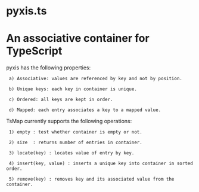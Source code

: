 # pyxis.ts
# An associative container for TypeScript
pyxis has the following properties:

     a) Associative: values are referenced by key and not by position.
     
     b) Unique keys: each key in container is unique.
     
     c) Ordered: all keys are kept in order.
     
     d) Mapped: each entry associates a key to a mapped value.
     
TsMap currently supports the following operations:

     1) empty : test whether container is empty or not.
     
     2) size  : returns number of entries in container.
     
     3) locate(key) : locates value of entry by key. 
     
     4) insert(key, value) : inserts a unique key into container in sorted order.
     
     5) remove(key) : removes key and its associated value from the container.
     
 

